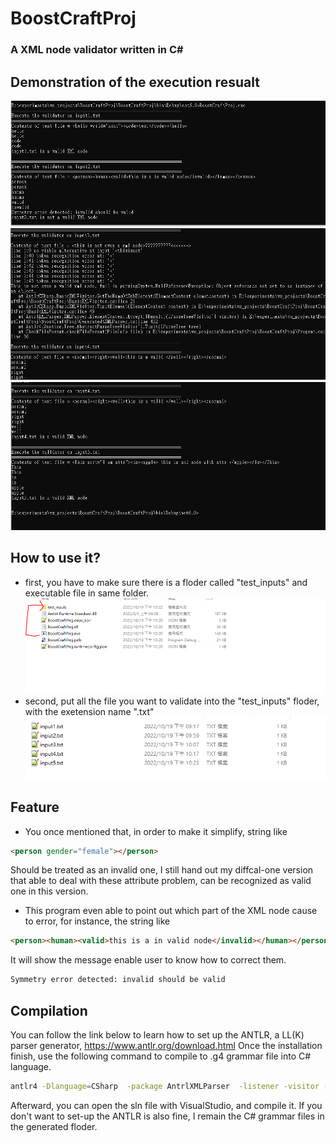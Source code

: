 # BoostCraftProj
### A XML node validator written in C#
## Demonstration of the execution resualt 
![alt text](https://github.com/N0nent1ty/BoostCraftProj/blob/master/demo_imgs/result_demo1.PNG)
![alt text](https://github.com/N0nent1ty/BoostCraftProj/blob/master/demo_imgs/result_demo2.PNG)
![alt text](https://github.com/N0nent1ty/BoostCraftProj/blob/master/demo_imgs/result_demo3.PNG)

## How to use it?
- first, you have to make sure there is a floder called "test_inputs" and executable file in same folder.
![alt text](https://github.com/N0nent1ty/BoostCraftProj/blob/master/demo_imgs/how_to_execute1.PNG)
- second, put all the file you want to validate into the "test_inputs" floder, with the exetension name ".txt"
![alt text](https://github.com/N0nent1ty/BoostCraftProj/blob/master/demo_imgs/how_to_execute2.PNG)

## Feature
- You once mentioned that, in order to make it simplify, string like
```html
<person gender="female"></person>
```
Should be treated as an invalid one, I still hand out my diffcal-one version that able to deal with these attribute problem,
<person gender="female"></person> can be recognized as valid one in this version.


 - This program even able to point out which part of the XML node cause to error, for instance, the string like 
```html
<person><human><valid>this is a in valid node</invalid></human></person>
```
It will show the message enable user to know how to correct them.
```sh
Symmetry error detected: invalid should be valid
```
## Compilation
You can follow the link below to learn how to set up the ANTLR, a LL(K) parser generator,
https://www.antlr.org/download.html
Once the installation finish, use the following command to compile to .g4 grammar file into C# language.
```sh
antlr4 -Dlanguage=CSharp  -package AntrlXMLParser  -listener -visitor -o .\Generated XMLParser.g4 XMLLexer.g4 
```
Afterward, you can open the sln file with VisualStudio, and compile it.
If you don't want to set-up the ANTLR is also fine, I remain the C# grammar files in the generated floder. 


